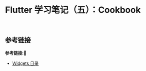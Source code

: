 # Flutter 学习笔记（五）：Cookbook

&emsp;


## 参考链接
**参考链接:🔗**
+ [Widgets 目录](https://flutterchina.club/widgets/)
